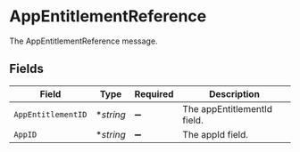 # AppEntitlementReference

The AppEntitlementReference message.


## Fields

| Field                       | Type                        | Required                    | Description                 |
| --------------------------- | --------------------------- | --------------------------- | --------------------------- |
| `AppEntitlementID`          | **string*                   | :heavy_minus_sign:          | The appEntitlementId field. |
| `AppID`                     | **string*                   | :heavy_minus_sign:          | The appId field.            |